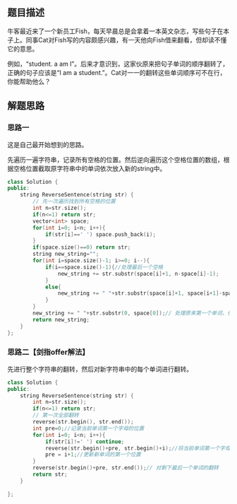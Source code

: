 ## 题目描述

牛客最近来了一个新员工Fish，每天早晨总是会拿着一本英文杂志，写些句子在本子上。同事Cat对Fish写的内容颇感兴趣，有一天他向Fish借来翻看，但却读不懂它的意思。

例如，“student. a am I”。后来才意识到，这家伙原来把句子单词的顺序翻转了，正确的句子应该是“I am a student.”。Cat对一一的翻转这些单词顺序可不在行，你能帮助他么？ 

## 解题思路

### 思路一

这是自己最开始想到的思路。

先遍历一遍字符串，记录所有空格的位置。然后逆向遍历这个空格位置的数组，根据空格位置截取原字符串中的单词依次放入新的string中。

```cpp
class Solution {
public:
    string ReverseSentence(string str) {
        // 先一次遍历找到所有空格的位置
        int n=str.size();
        if(n<=1) return str;
        vector<int> space;
        for(int i=0; i<n; i++){
            if(str[i]==' ') space.push_back(i);
        }
        if(space.size()==0) return str;
        string new_string="";
        for(int i=space.size()-1; i>=0; i--){
            if(i==space.size()-1){//处理最后一个空格
                new_string += str.substr(space[i]+1, n-space[i]-1);
            }
            else{
                new_string += " "+str.substr(space[i]+1, space[i+1]-space[i]-1);
            }
        }
        new_string += " "+str.substr(0, space[0]);// 处理原来第一个单词，也就是示例中的student
        return new_string;
    }
};
```

### 思路二【剑指offer解法】

先进行整个字符串的翻转，然后对新字符串中的每个单词进行翻转。

```cpp
class Solution {
public:
    string ReverseSentence(string str) {
        int n=str.size();
        if(n<=1) return str;
        // 第一次全部翻转
        reverse(str.begin(), str.end());
        int pre=0;//记录当前单词第一个字母的位置
        for(int i=0; i<n; i++){
            if(str[i]!=' ') continue;
            reverse(str.begin()+pre, str.begin()+i);//将当前单词第一个字母到现在空格位置之间的一个单词进行翻转
            pre = i+1;//更新新单词的第一个位置
        }
        reverse(str.begin()+pre, str.end());// 对剩下最后一个单词的翻转
        return str;
    }
    
};
```

